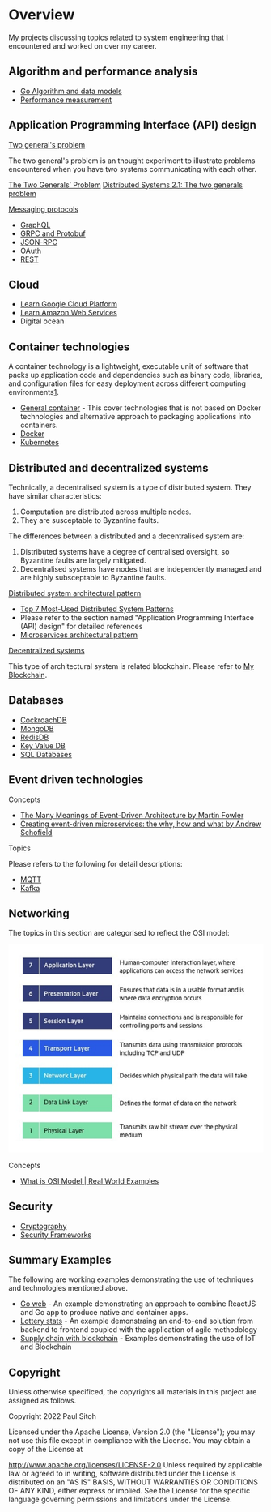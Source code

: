 # Overview

My projects discussing topics related to system engineering that I encountered and worked on over my career.

## Algorithm and performance analysis

* [Go Algorithm and data models](https://github.com/paulwizviz/go-algo)
* [Performance measurement](https://github.com/paulwizviz/compute-performance.git)

## Application Programming Interface (API) design

<u>Two general's problem</u>

The two general's problem is an thought experiment to illustrate problems encountered when you have two systems communicating with each other. 

[The Two Generals’ Problem](https://www.youtube.com/watch?v=IP-rGJKSZ3s)
[Distributed Systems 2.1: The two generals problem](https://www.youtube.com/watch?v=MDuWnzVnfpI)

<u>Messaging protocols</u>

* [GraphQL](https://github.com/paulwizviz/learn-graphql)
* [GRPC and Protobuf](https://github.com/paulwizviz/protobuf-lib-template)
* [JSON-RPC](https://github.com/paulwizviz/learn-jsonrpc.git)
* OAuth
* [REST](https://github.com/paulwizviz/learn-rest)

## Cloud

* [Learn Google Cloud Platform](https://github.com/paulwizviz/learn-gcp)
* [Learn Amazon Web Services](https://github.com/paulwizviz/learn-aws)
* Digital ocean

## Container technologies

A container technology is a lightweight, executable unit of software that packs up application code and dependencies such as binary code, libraries, and configuration files for easy deployment across different computing environments[1](https://www.solarwinds.com/resources/it-glossary/container).

* [General container](https://github.com/paulwizviz/learn-container) - This cover technologies that is not based on Docker technologies and alternative approach to packaging applications into containers.
* [Docker](https://github.com/paulwizviz/learn-docker.git)
* [Kubernetes](https://github.com/paulwizviz/learn-k8s.git)

## Distributed and decentralized systems

Technically, a decentralised system is a type of distributed system. They have similar characteristics:

1. Computation are distributed across multiple nodes.
1. They are susceptable to Byzantine faults.

The differences between a distributed and a decentralised system are:

1. Distributed systems have a degree of centralised oversight, so Byzantine faults are largely mitigated.
1. Decentralised systems have nodes that are independently managed and are highly subsceptable to Byzantine faults. 

<u>Distributed system architectural pattern</u>

* [Top 7 Most-Used Distributed System Patterns](https://www.youtube.com/watch?v=nH4qjmP2KEE)
* Please refer to the section named "Application Programming Interface (API) design" for detailed references
* [Microservices architectural pattern](https://github.com/paulwizviz/learn-microservices)

<u>Decentralized systems</u>

This type of architectural system is related blockchain. Please refer to [My Blockchain](https://github.com/paulwizviz/my-blockchain).


## Databases

* [CockroachDB](https://github.com/paulwizviz/learn-cockroachdb)
* [MongoDB](https://github.com/paulwizviz/learn-mongodb)
* [RedisDB](https://github.com/paulwizviz/learn-redis)
* [Key Value DB](https://github.com/paulwizviz/learn-keyvaluedb)
* [SQL Databases](https://github.com/paulwizviz/learn-sql)

## Event driven technologies

Concepts

* [The Many Meanings of Event-Driven Architecture by Martin Fowler](https://www.youtube.com/watch?v=STKCRSUsyP0)
* [Creating event-driven microservices: the why, how and what by Andrew Schofield](https://www.youtube.com/watch?v=ksRCq0BJef8)


Topics

Please refers to the following for detail descriptions:

* [MQTT](https://github.com/paulwizviz/learn-mqtt)
* [Kafka](https://github.com/paulwizviz/learn-kafka)

## Networking

The topics in this section are categorised to reflect the OSI model:

![OSI Model](./images/OSI-7-layers.jpg)

Concepts

* [What is OSI Model | Real World Examples ](https://www.youtube.com/watch?v=0y6FtKsg6J4)

## Security

* [Cryptography](https://github.com/paulwizviz/learn-crypto)
* [Security Frameworks](https://github.com/paulwizviz/learn-security)

## Summary Examples

The following are working examples demonstrating the use of techniques and technologies mentioned above. 

* [Go web](https://github.com/paulwizviz/go-web) - An example demonstrating an approach to combine ReactJS and Go app to produce native and container apps.
* [Lottery stats](https://github.com/paulwizviz/lotterystat) - An example demonstraing an end-to-end solution from backend to frontend coupled with the application of agile methodology
* [Supply chain with blockchain](https://github.com/paulwizviz/mengawas) - Examples demonstrating the use of IoT and Blockchain

## Copyright

Unless otherwise specificed, the copyrights all materials in this project are assigned as follows.

Copyright 2022 Paul Sitoh

Licensed under the Apache License, Version 2.0 (the "License"); you may not use this file except in compliance with the License. You may obtain a copy of the License at

http://www.apache.org/licenses/LICENSE-2.0
Unless required by applicable law or agreed to in writing, software distributed under the License is distributed on an "AS IS" BASIS, WITHOUT WARRANTIES OR CONDITIONS OF ANY KIND, either express or implied. See the License for the specific language governing permissions and limitations under the License.